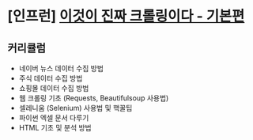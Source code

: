 # [인프런] **[이것이 진짜 크롤링이다 - 기본편](https://www.inflearn.com/course/%ED%8C%8C%EC%9D%B4%EC%8D%AC-%ED%81%AC%EB%A1%A4%EB%A7%81-%EA%B8%B0%EC%B4%88)** 


## 커리큘럼

- 네이버 뉴스 데이터 수집 방법
- 주식 데이터 수집 방법
- 쇼핑몰 데이터 수집 방법
- 웹 크롤링 기초 (Requests, Beautifulsoup 사용법)
- 셀레니움 (Selenium) 사용법 및 핵꿀팁
- 파이썬 엑셀 문서 다루기
- HTML 기초 및 분석 방법

